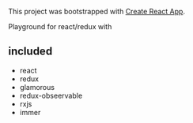 This project was bootstrapped with [Create React App](https://github.com/facebookincubator/create-react-app).


Playground for react/redux with
## included

- react
- redux
- glamorous
- redux-obseervable
- rxjs
- immer
